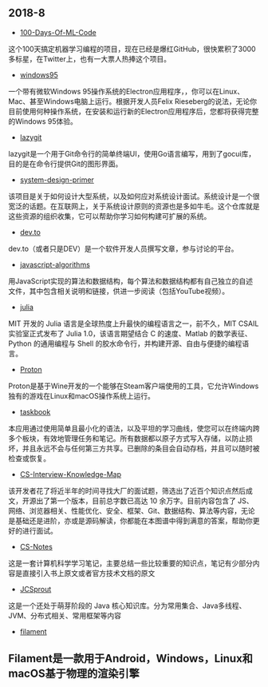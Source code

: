 ## 2018-8
- [100-Days-Of-ML-Code](https://github.com/Avik-Jain/100-Days-Of-ML-Code)

这个100天搞定机器学习编程的项目，现在已经是爆红GitHub，很快累积了3000多标星，在Twitter上，也有一大票人热捧这个项目。
  
- [windows95](https://github.com/felixrieseberg/windows95)

一个带有微软Windows 95操作系统的Electron应用程序，，你可以在Linux、Mac、甚至Windows电脑上运行。根据开发人员Felix Rieseberg的说法，无论你目前使用何种操作系统，在安装和运行新的Electron应用程序后，您都将获得完整的Windows 95体验。

- [lazygit](https://github.com/jesseduffield/lazygit)

lazygit是一个用于Git命令行的简单终端UI，使用Go语言编写，用到了gocui库，目的是在命令行提供Git的图形界面。

- [system-design-primer](https://github.com/donnemartin/system-design-primer)

该项目是关于如何设计大型系统，以及如何应对系统设计面试。系统设计是一个很宽泛的话题。在互联网上，关于系统设计原则的资源也是多如牛毛。这个仓库就是这些资源的组织收集，它可以帮助你学习如何构建可扩展的系统。

- [dev.to](https://github.com/thepracticaldev/dev.to)

dev.to（或者只是DEV）是一个软件开发人员撰写文章，参与讨论的平台。

- [javascript-algorithms](https://github.com/trekhleb/javascript-algorithms)

用JavaScript实现的算法和数据结构，每个算法和数据结构都有自己独立的自述文件，其中包含相关说明和链接，供进一步阅读（包括YouTube视频）。

- [julia](https://github.com/JuliaLang/julia)

MIT 开发的 Julia 语言是全球热度上升最快的编程语言之一，前不久，MIT CSAIL 实验室正式发布了 Julia 1.0，该语言期望结合 C 的速度、Matlab 的数学表征、Python 的通用编程与 Shell 的胶水命令行，并构建开源、自由与便捷的编程语言。

- [Proton](https://github.com/ValveSoftware/Proton)

Proton是基于Wine开发的一个能够在Steam客户端使用的工具，它允许Windows独有的游戏在Linux和macOS操作系统上运行。

- [taskbook](https://github.com/klauscfhq/taskbook)

本应用通过使用简单且最小化的语法，以及平坦的学习曲线，使您可以在终端内跨多个板块，有效地管理任务和笔记。所有数据都以原子方式写入存储，以防止损坏，并且永远不会与任何第三方共享。已删除的条目会自动存档，并且可以随时被检查或恢复。

- [CS-Interview-Knowledge-Map](https://github.com/InterviewMap/CS-Interview-Knowledge-Map)

该开发者花了将近半年的时间寻找大厂的面试题，筛选出了近百个知识点然后成文，开源出了第一个版本，目前总字数已高达 10 余万字。目前内容包含了 JS、网络、浏览器相关、性能优化、安全、框架、Git、数据结构、算法等内容，无论是基础还是进阶，亦或是源码解读，你都能在本图谱中得到满意的答案，帮助你更好的进行面试。

- [CS-Notes](https://github.com/CyC2018/CS-Notes)

这是一套计算机科学学习笔记，主要总结一些比较重要的知识点，笔记有少部分内容是直接引入书上原文或者官方技术文档的原文

- [JCSprout](https://github.com/crossoverJie/JCSprout)

这是一个还处于萌芽阶段的 Java 核心知识库。分为常用集合、Java多线程、JVM、分布式相关、常用框架等内容

- [filament](https://github.com/google/filament)

Filament是一款用于Android，Windows，Linux和macOS基于物理的渲染引擎
---
